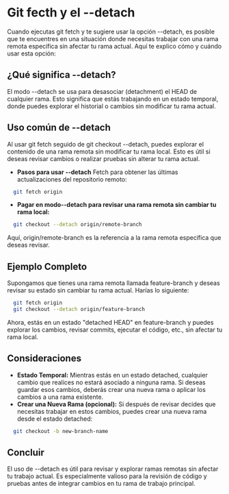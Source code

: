 # Git fecth y  el --detach
Cuando ejecutas git fetch y te sugiere usar la opción --detach, es posible que te encuentres en una situación donde necesitas trabajar con una rama remota específica sin afectar tu rama actual. Aquí te explico cómo y cuándo usar esta opción:

## ¿Qué significa --detach?
El modo --detach se usa para desasociar (detachment) el HEAD de cualquier rama. Esto significa que estás trabajando en un estado temporal, donde puedes explorar el historial o cambios sin modificar tu rama actual.

## Uso común de --detach
Al usar git fetch seguido de git checkout --detach, puedes explorar el contenido de una rama remota sin modificar tu rama local. Esto es útil si deseas revisar cambios o realizar pruebas sin alterar tu rama actual.

* **Pasos para usar --detach**
Fetch para obtener las últimas actualizaciones del repositorio remoto:
```sh
  git fetch origin
```

* **Pagar en modo--detach para revisar una rama remota sin cambiar tu rama local:**
```sh
  git checkout --detach origin/remote-branch
```

Aquí, origin/remote-branch es la referencia a la rama remota específica que deseas revisar.

## Ejemplo Completo
Supongamos que tienes una rama remota llamada feature-branch y deseas revisar su estado sin cambiar tu rama actual. Harías lo siguiente:
```sh
  git fetch origin
  git checkout --detach origin/feature-branch
```
Ahora, estás en un estado "detached HEAD" en feature-branch y puedes explorar los cambios, revisar commits, ejecutar el código, etc., sin afectar tu rama local.

## Consideraciones
* **Estado Temporal:** Mientras estás en un estado detached, cualquier cambio que realices no estará asociado a ninguna rama. Si deseas guardar esos cambios, deberás crear una nueva rama o aplicar los cambios a una rama existente.
* **Crear una Nueva Rama (opcional):** Si después de revisar decides que necesitas trabajar en estos cambios, puedes crear una nueva rama desde el estado detached:
```sh
  git checkout -b new-branch-name
```

## Concluir
El uso de --detach es útil para revisar y explorar ramas remotas sin afectar tu trabajo actual. Es especialmente valioso para la revisión de código y pruebas antes de integrar cambios en tu rama de trabajo principal.